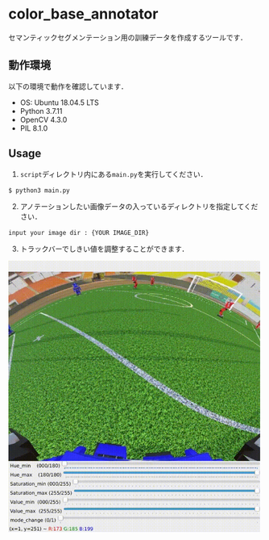 # color_base_annotator
セマンティックセグメンテーション用の訓練データを作成するツールです．  

## 動作環境
以下の環境で動作を確認しています．  
- OS: Ubuntu 18.04.5 LTS
- Python 3.7.11
- OpenCV 4.3.0
- PIL 8.1.0

## Usage
1. ```script```ディレクトリ内にある```main.py```を実行してください．  
```python
$ python3 main.py
```
2. アノテーションしたい画像データの入っているディレクトリを指定してください．  
```
input your image dir : {YOUR IMAGE_DIR}
```
3. トラックバーでしきい値を調整することができます．
<img src=https://github.com/Dansato1203/images/blob/master/color_base_annotator/annotation.gif width=500px/>  
